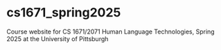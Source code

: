 # cs1671_spring2025

Course website for CS 1671/2071 Human Language Technologies, Spring 2025 at the University of Pittsburgh 
